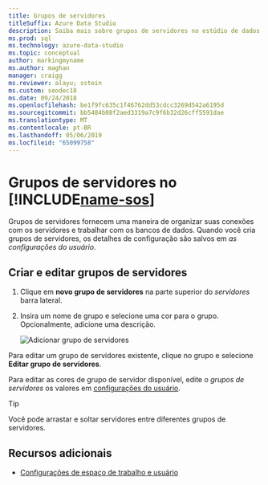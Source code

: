 ```yaml
---
title: Grupos de servidores
titleSuffix: Azure Data Studio
description: Saiba mais sobre grupos de servidores no estúdio de dados do Azure
ms.prod: sql
ms.technology: azure-data-studio
ms.topic: conceptual
author: markingmyname
ms.author: maghan
manager: craigg
ms.reviewer: alayu; sstein
ms.custom: seodec18
ms.date: 09/24/2018
ms.openlocfilehash: be1f9fc635c1f46762dd53cdcc3269d542a6195d
ms.sourcegitcommit: bb5484b08f2aed3319a7c9f6b32d26cff5591dae
ms.translationtype: MT
ms.contentlocale: pt-BR
ms.lasthandoff: 05/06/2019
ms.locfileid: "65099758"
---
```

# <a name="server-groups-in-includename-sosincludesname-sos-shortmd"></a>Grupos de servidores no [!INCLUDE[name-sos](../includes/name-sos-short.md)]

Grupos de servidores fornecem uma maneira de organizar suas conexões com os servidores e trabalhar com os bancos de dados. Quando você cria grupos de servidores, os detalhes de configuração são salvos em *as configurações do usuário*.

## <a name="create-and-edit-server-groups"></a>Criar e editar grupos de servidores

1. Clique em **novo grupo de servidores** na parte superior do *servidores* barra lateral.
2. Insira um nome de grupo e selecione uma cor para o grupo. Opcionalmente, adicione uma descrição.

   ![Adicionar grupo de servidores](./media/server-groups/add-server-group.png)

Para editar um grupo de servidores existente, clique no grupo e selecione **Editar grupo de servidores**.

Para editar as cores de grupo de servidor disponível, edite o *grupos de servidores* os valores em [configurações do usuário](settings.md).

> [!TIP]
> Você pode arrastar e soltar servidores entre diferentes grupos de servidores.



## <a name="additional-resources"></a>Recursos adicionais
- [Configurações de espaço de trabalho e usuário](settings.md)
